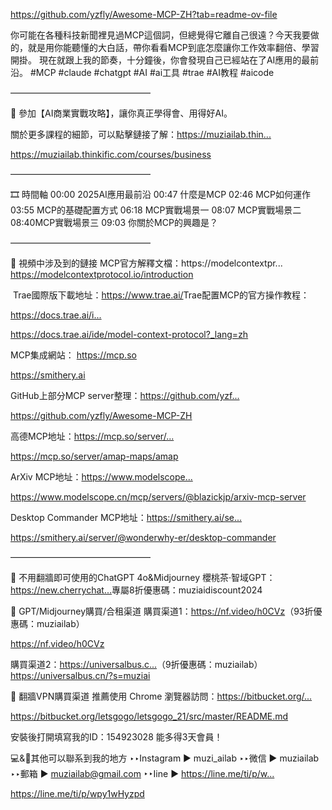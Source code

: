 https://github.com/yzfly/Awesome-MCP-ZH?tab=readme-ov-file

你可能在各種科技新聞裡見過MCP這個詞，但總覺得它離自己很遠？今天我要做的，就是用你能聽懂的大白話，帶你看看MCP到底怎麼讓你工作效率翻倍、學習開掛。
現在就跟上我的節奏，十分鐘後，你會發現自己已經站在了AI應用的最前沿。
#MCP​ #claude​ #chatgpt​ #AI​ #ai工具​ #trae​ #AI教程​ #aicode​ 

————————————————

📣 參加【AI商業實戰攻略】，讓你真正學得會、用得好AI。

關於更多課程的細節，可以點擊鏈接了解：https://muziailab.thin...​

https://muziailab.thinkific.com/courses/business

————————————————

🎞 時間軸
00:00​ 2025AI應用最前沿
00:47​ 什麼是MCP
02:46​ MCP如何運作
03:55​ MCP的基礎配置方式
06:18​ MCP實戰場景一
08:07​ MCP實戰場景二
08:40​ MCP實戰場景三
09:03​ 你關於MCP的興趣是？

————————————————

🔗 視頻中涉及到的鏈接
MCP官方解釋文檔：https://modelcontextpr...
https://modelcontextprotocol.io/introduction

​
Trae國際版下載地址：https://www.trae.ai/​
Trae配置MCP的官方操作教程：

https://docs.trae.ai/i...​

https://docs.trae.ai/ide/model-context-protocol?_lang=zh

MCP集成網站：
https://mcp.so

https://smithery.ai

GitHub上部分MCP server整理：https://github.com/yzf...​

https://github.com/yzfly/Awesome-MCP-ZH



高德MCP地址：https://mcp.so/server/...​

https://mcp.so/server/amap-maps/amap

ArXiv MCP地址：https://www.modelscope...​

https://www.modelscope.cn/mcp/servers/@blazickjp/arxiv-mcp-server

Desktop Commander MCP地址：https://smithery.ai/se...​

https://smithery.ai/server/@wonderwhy-er/desktop-commander




————————————————

🔸 不用翻牆即可使用的ChatGPT 4o&Midjourney
櫻桃茶·智域GPT：https://new.cherrychat...​
專屬8折優惠碼：muziaidiscount2024

🔸 GPT/Midjourney購買/合租渠道
購買渠道1：https://nf.video/h0CVz​ （93折優惠碼：muziailab）

https://nf.video/h0CVz

購買渠道2：https://universalbus.c...​ （9折優惠碼：muziailab）
https://universalbus.cn/?s=muziai


🔸 翻牆VPN購買渠道
推薦使用 Chrome 瀏覽器訪問：https://bitbucket.org/...​

https://bitbucket.org/letsgogo/letsgogo_21/src/master/README.md

安裝後打開填寫我的ID：154923028 能多得3天會員！

💻&📱其他可以聯系到我的地方
 ‣‣Instagram          ► muzi_ailab
 ‣‣微信                    ► muziailab
 ‣‣郵箱                    ► muziailab@gmail.com
 ‣‣Iine                      ► https://line.me/ti/p/w...​

https://line.me/ti/p/wpy1wHyzpd








